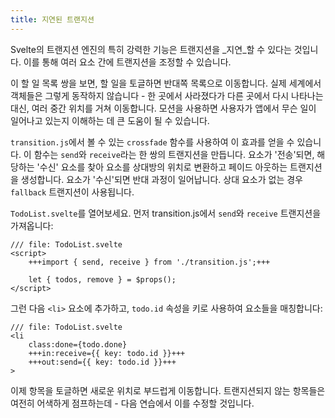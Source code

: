 ```yaml
---
title: 지연된 트랜지션
---
```


Svelte의 트랜지션 엔진의 특히 강력한 기능은 트랜지션을 _지연_할 수 있다는 것입니다. 이를 통해 여러 요소 간에 트랜지션을 조정할 수 있습니다.

이 할 일 목록 쌍을 보면, 할 일을 토글하면 반대쪽 목록으로 이동합니다. 실제 세계에서 객체들은 그렇게 동작하지 않습니다 - 한 곳에서 사라졌다가 다른 곳에서 다시 나타나는 대신, 여러 중간 위치를 거쳐 이동합니다. 모션을 사용하면 사용자가 앱에서 무슨 일이 일어나고 있는지 이해하는 데 큰 도움이 될 수 있습니다.

`transition.js`에서 볼 수 있는 `crossfade` 함수를 사용하여 이 효과를 얻을 수 있습니다. 이 함수는 `send`와 `receive`라는 한 쌍의 트랜지션을 만듭니다. 요소가 '전송'되면, 해당하는 '수신' 요소를 찾아 요소를 상대방의 위치로 변환하고 페이드 아웃하는 트랜지션을 생성합니다. 요소가 '수신'되면 반대 과정이 일어납니다. 상대 요소가 없는 경우 `fallback` 트랜지션이 사용됩니다.

`TodoList.svelte`를 열어보세요. 먼저 transition.js에서 `send`와 `receive` 트랜지션을 가져옵니다:

```svelte
/// file: TodoList.svelte
<script>
	+++import { send, receive } from './transition.js';+++

	let { todos, remove } = $props();
</script>
```

그런 다음 `<li>` 요소에 추가하고, `todo.id` 속성을 키로 사용하여 요소들을 매칭합니다:

```svelte
/// file: TodoList.svelte
<li
	class:done={todo.done}
	+++in:receive={{ key: todo.id }}+++
	+++out:send={{ key: todo.id }}+++
>
```

이제 항목을 토글하면 새로운 위치로 부드럽게 이동합니다. 트랜지션되지 않는 항목들은 여전히 어색하게 점프하는데 - 다음 연습에서 이를 수정할 것입니다.
